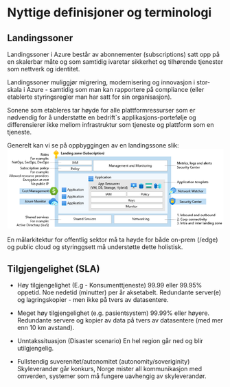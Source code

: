 # Nyttige definisjoner og terminologi


## Landingssoner

Landingssoner i Azure består av abonnementer (subscriptions) satt opp på en skalerbar måte og som samtidig ivaretar sikkerhet og tilhørende tjenester som nettverk og identitet.

Landingssoner muliggjør migrering, modernisering og innovasjon i stor-skala i Azure - samtidig som man kan rapportere på compliance (eller etablerte styringsregler man har satt for sin organisasjon).

Sonene som etableres tar høyde for alle plattformressurser som er nødvendig for å understøtte en bedrift`s applikasjons-portefølje og differensierer ikke mellom infrastruktur som tjeneste og plattform som en tjeneste.

Generelt kan vi se på oppbyggingen av en landingssone slik:
![Landingssone](illustrations/lz-design.png)

En målarkitektur for offentlig sektor må ta høyde for både on-prem (/edge) og public cloud og styringgsett må understøtte dette holistisk.


## Tilgjengelighet (SLA)

- Høy tilgjengelighet (E.g - Konsumenttjeneste)
99.99 eller 99.95% oppetid. Noe nedetid (minutter) per år aksetabelt. Redundante server(e) og lagringskopier - men ikke på tvers av datasentere.

- Meget høy tilgjengelighet (e.g. pasientsystem)
99.99% eller høyere. Redundante servere og kopier av data på tvers av datasentere (med mer enn 10 km avstand).

- Unntakssituasjon (Disaster scenario)
En hel region går ned og blir utilgjengelig.

- Fullstendig suverenitet/autonomitet (autonomity/soveriginity)
Skyleverandør går konkurs, Norge mister all kommunikasjon med omverden, systemer som må fungere uavhengig av skyleverandør.

